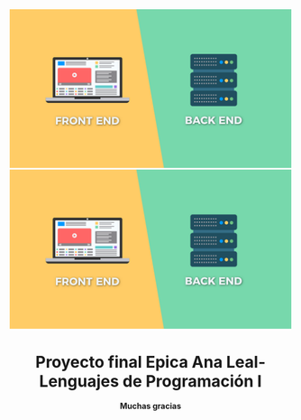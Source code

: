 <div align="center">

<img alt="readme img" src="readme.png" width="500">
<img alt="readmeimg" src="readme img.png" width="500">

# Proyecto final Epica Ana Leal-  Lenguajes de Programación I 


**Muchas gracias**
</div>
